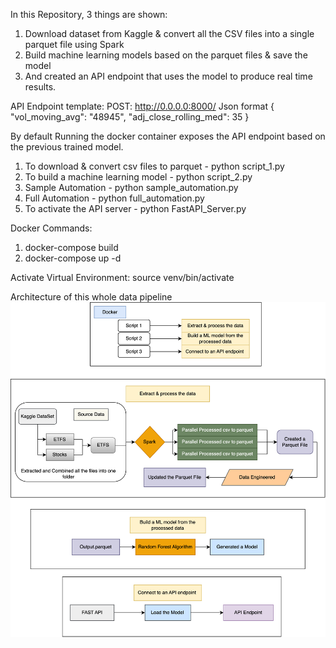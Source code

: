 In this Repository, 3 things are shown: 
1. Download dataset from Kaggle & convert all the CSV files into a single parquet file using Spark
2. Build machine learning models based on the parquet files & save the model
3. And created an API endpoint that uses the model to produce real time results.

API Endpoint template:
POST: http://0.0.0.0:8000/
Json format 
{
    "vol_moving_avg": "48945",
    "adj_close_rolling_med": 35
}

By default Running the docker container exposes the API endpoint based on the previous trained model.
1. To download & convert csv files to parquet   - python script_1.py
2. To build a machine learning model            - python script_2.py
3. Sample Automation                            - python sample_automation.py
4. Full Automation                              - python full_automation.py
5. To activate the API server                   - python FastAPI_Server.py


Docker Commands:
1. docker-compose build
2. docker-compose up -d

Activate Virtual Environment: source venv/bin/activate

Architecture of this whole data pipeline
![alt text](https://github.com/sunilprakash97/Data-Pipeline/blob/main/Flowchart.png)